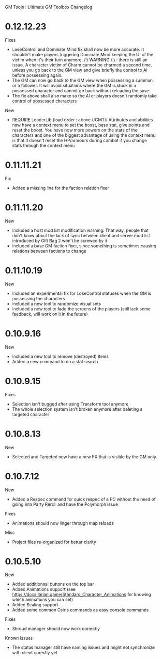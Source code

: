 GM Tools : Ultimate GM Toolbox Changelog

# 0.12.12.23
Fixes
* LoseControl and Dominate Mind fix shall now be more accurate. It shouldn't make players triggering Dominate Mind keeping the UI of the victim when it's their turn anymore. /!\ WARNING /!\ : there is still an issue. A character victim of Charm cannot be charmed a second time, unless you go back to the GM view and give briefly the control to AI before possessing again.
* The GM can now go back to the GM view when possessing a summon or a follower. It will avoid situations where the GM is stuck in a possessed character and cannot go back without reloading the save.
* The fix above shall also make so the AI or players doesn't randomly take control of possessed characters

New
* REQUIRE LeaderLib (load order : above UGMT): Attributes and abilities now have a context menu to set the boost, base stat, give points and reset the boost. You have now more powers on the stats of the characters and one of the biggest advantage of using the context menu is that it doesn't reset the HP/armours during combat if you change stats through the context menu

# 0.11.11.21
Fix
* Added a missing line for the faction relation fixer

# 0.11.11.20
New
* Included a host mod list modification warning. That way, people that don't know about the lack of sync between client and server mod list introduced by Gift Bag 2 won't be screwed by it
* Included a base GM faction fixer, since something is sometimes causing relations between factions to change

# 0.11.10.19
New
* Included an experimental fix for LoseControl statuses when the GM is possessing the characters
* Included a new tool to randomize visual sets
* Included a new tool to fade the screens of the players (still lack some feedback, will work on it in the future)

# 0.10.9.16
New
* Included a new tool to remove (destroyed) items
* Added a new command to do a stat search

# 0.10.9.15
Fixes
* Selection isn't bugged after using Transform tool anymore
* The whole selection system isn't broken anymore after deleting a targeted character

# 0.10.8.13
New
* Selected and Targeted now have a new FX that is visible by the GM only.

# 0.10.7.12
New
* Added a Respec command for quick respec of a PC without the need of going into Party Reroll and have the Polymorph issue

Fixes
* Animations should now linger through map reloads

Misc
* Project files re-organized for better clarity

# 0.10.5.10
New
* Added additionnal buttons on the top bar
* Added Animations support (see https://docs.larian.game/Standard_Character_Animations for knowing which animations you can set)
* Added Scaling support
* Added some common Osiris commands as easy console commands

Fixes
* Shroud manager should now work correctly

Known issues
* The status manager still have naming issues and might not synchronize with client corectly yet
